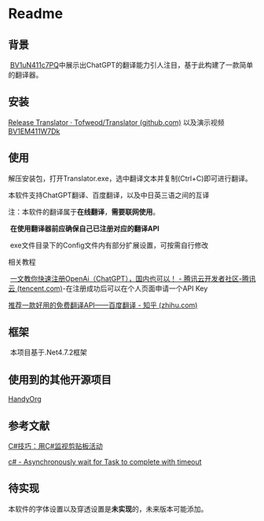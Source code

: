 # Readme

## 背景

​	[BV1uN411c7PQ](https://www.bilibili.com/video/BV1uN411c7PQ)中展示出ChatGPT的翻译能力引人注目，基于此构建了一款简单的翻译器。

## 安装

[Release Translator · Tofweod/Translator (github.com)](https://github.com/Tofweod/Translator/releases) 以及演示视频[BV1EM411W7Dk](https://www.bilibili.com/video/BV1EM411W7Dk)

## 使用

解压安装包，打开Translator.exe，选中翻译文本并复制(Ctrl+C)即可进行翻译。

本软件支持ChatGPT翻译、百度翻译，以及中日英三语之间的互译

注：本软件的翻译属于**在线翻译**，**需要联网使用**。

​		**在使用翻译器前应确保自己已注册对应的翻译API**

​		exe文件目录下的Config文件内有部分扩展设置，可按需自行修改

相关教程

​	[一文教你快速注册OpenAi（ChatGPT），国内也可以！ - 腾讯云开发者社区-腾讯云 (tencent.com)](https://cloud.tencent.com/developer/article/2190154)-在注册成功后可以在个人页面申请一个API Key

   [推荐一款好用的免费翻译API——百度翻译 - 知乎 (zhihu.com)](https://zhuanlan.zhihu.com/p/81945858)

## 框架

​	本项目基于.Net4.7.2框架

## 使用到的其他开源项目

[HandyOrg](https://handyorg.github.io/)

## 参考文献

[C#技巧：用C#监视剪贴板活动 ](https://www.cnblogs.com/DotNetEarthworm/archive/2008/12/19/1358461.html)

[c# - Asynchronously wait for Task to complete with timeout](https://stackoverflow.com/questions/4238345/asynchronously-wait-for-taskt-to-complete-with-timeout)

## 待实现

​	本软件的字体设置以及穿透设置是**未实现**的，未来版本可能添加。
